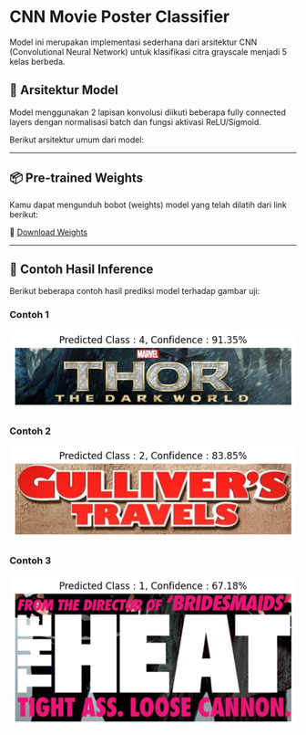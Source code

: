 # CNN Movie Poster Classifier

Model ini merupakan implementasi sederhana dari arsitektur CNN (Convolutional Neural Network) untuk klasifikasi citra grayscale menjadi 5 kelas berbeda.

## 🔧 Arsitektur Model

Model menggunakan 2 lapisan konvolusi diikuti beberapa fully connected layers dengan normalisasi batch dan fungsi aktivasi ReLU/Sigmoid.

Berikut arsitektur umum dari model:

<!-- ![Model Architecture](assets/model_architecture.png)   -->
<!-- <sub>*Gambar ini harus disimpan di `assets/model_architecture.png`*</sub> -->

---

## 📦 Pre-trained Weights

Kamu dapat mengunduh bobot (weights) model yang telah dilatih dari link berikut:

🔗 [Download Weights](https://simpan.ugm.ac.id/s/DAFm1xPixsM0s3x)

---

## 🧪 Contoh Hasil Inference

Berikut beberapa contoh hasil prediksi model terhadap gambar uji:

### Contoh 1
![Inference Example 1](saved_inference/Inference_Result_test_photo6.png)

### Contoh 2
![Inference Example 2](saved_inference/Inference_Result_test_photo10.png)

### Contoh 3
![Inference Example 3](saved_inference/Inference_Result_test_photo8.png)

